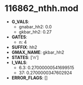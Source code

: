 # 116862_nthh.mod

- **G_VALS**:
  - gnabar_hh2: 0.0
  - gkbar_hh2: 0.27
- **GATES**:
  - n: 4
- **SUFFIX**: hh2
- **GMAX_NAME**: gkbar_hh2
- **STATES**: ['n']
- **I_VALS**:
  - 6.3: 0.27000000541699515
  - 37: 0.2700000347602924
- **ERROR_FLAGS**: []
